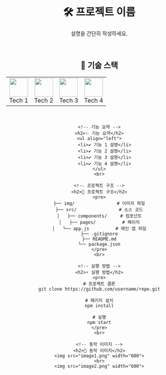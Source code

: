 <div align="center">
    <h1>🛠 프로젝트 이름</h1>
    <p>설명을 간단히 작성하세요.</p>
    <br>
    <!-- 기술 스택 -->
    <h2>🚀 기술 스택</h2>
    <table>
        <tr>
            <td align="center"><img src="tech1.png" width="50"><br>Tech 1</td>
            <td align="center"><img src="tech2.png" width="50"><br>Tech 2</td>
            <td align="center"><img src="tech3.png" width="50"><br>Tech 3</td>
            <td align="center"><img src="tech4.png" width="50"><br>Tech 4</td>
        </tr>
    </table>
    <br>

    <!-- 기능 요약 -->
    <h2>✨ 기능 요약</h2>
    <ul align="left">
        <li>✔️ 기능 1 설명</li>
        <li>✔️ 기능 2 설명</li>
        <li>✔️ 기능 3 설명</li>
        <li>✔️ 기능 4 설명</li>
    </ul>
    <br>

    <!-- 프로젝트 구조 -->
    <h2>📁 프로젝트 구조</h2>
    <pre>
    ├── img/                # 이미지 파일
    ├── src/                # 소스 코드
    │   ├── components/     # 컴포넌트
    │   ├── pages/          # 페이지
    │   └── app.js          # 메인 앱 파일
    ├── .gitignore
    ├── README.md
    └── package.json
    </pre>
    <br>

    <!-- 실행 방법 -->
    <h2>⚡ 실행 방법</h2>
    <pre>
    # 프로젝트 클론
    git clone https://github.com/username/repo.git

    # 패키지 설치
    npm install

    # 실행
    npm start
    </pre>
    <br>

    <!-- 동작 이미지 -->
    <h2>📸 동작 이미지</h2>
    <img src="image1.png" width="600">
    <br>
    <img src="image2.png" width="600">
</div>
